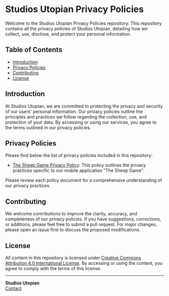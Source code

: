 # Studios Utopian Privacy Policies

Welcome to the Studios Utopian Privacy Policies repository. 
This repository contains all the privacy policies of Studios Utopian, detailing how we collect, use, disclose, and protect your personal information. 

## Table of Contents

- [Introduction](#introduction)
- [Privacy Policies](#privacy-policies)
- [Contributing](#contributing)
- [License](#license)

## Introduction

At Studios Utopian, we are committed to protecting the privacy and security of our users' personal information. Our privacy policies outline the principles and practices we follow regarding the collection, use, and protection of your data. By accessing or using our services, you agree to the terms outlined in our privacy policies.

## Privacy Policies

Please find below the list of privacy policies included in this repository:

- [The Sheep Game Privacy Policy](The%20Sheep%20Game/PrivacyPolicy.md): This policy outlines the privacy practices specific to our mobile application "The Sheep Game".

Please review each policy document for a comprehensive understanding of our privacy practices.

## Contributing

We welcome contributions to improve the clarity, accuracy, and completeness of our privacy policies. If you have suggestions, corrections, or additions, please feel free to submit a pull request. For major changes, please open an issue first to discuss the proposed modifications.

## License

All content in this repository is licensed under [Creative Commons Attribution 4.0 International License](LICENSE). By accessing or using the content, you agree to comply with the terms of this license.

---

**Studios Utopian**  
[Contact](mailto:studiosutopian@gmail.com)
